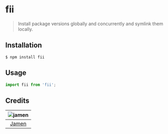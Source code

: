 # fii
> Install package versions globally and concurrently and symlink them locally.

## Installation
```shell
$ npm install fii
```

## Usage
```javascript
import fii from 'fii';
```

## Credits
| ![jamen][avatar] |
|:---:|
| [Jamen][github] |

  [avatar]: https://avatars.githubusercontent.com/u/6251703?v=3&s=125
  [github]: https://github.com/jamen